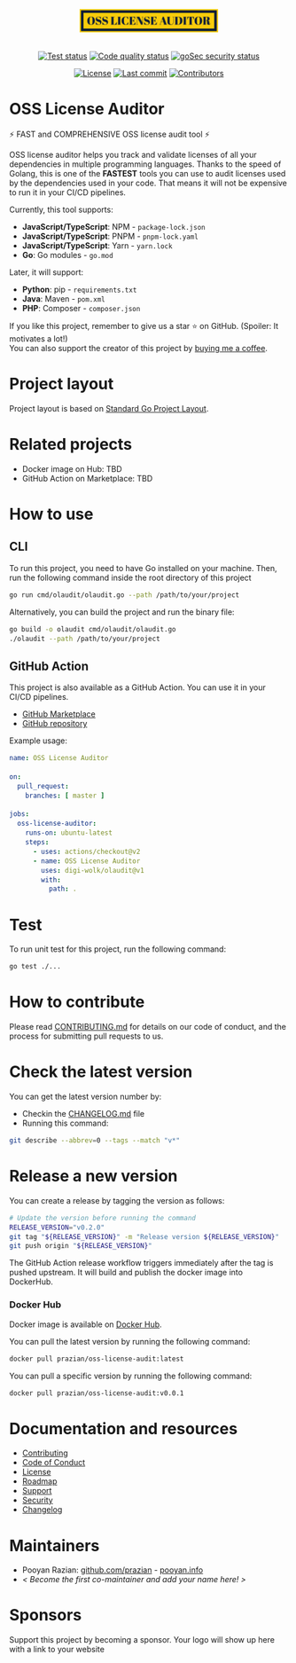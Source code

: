 
<div align="center">

<img src="assets/logo/logo-txt.svg" width="250">
<br /><br />

[![Test status](https://github.com/digi-wolk/oss-license-auditor/actions/workflows/run-tests.yml/badge.svg?branch=master)](https://github.com/digi-wolk/oss-license-auditor/actions/workflows/run-tests.yml)
[![Code quality status](https://github.com/digi-wolk/oss-license-auditor/actions/workflows/run-code-quality.yml/badge.svg?branch=master)](https://github.com/digi-wolk/oss-license-auditor/actions/workflows/run-code-quality.yml)
[![goSec security status](https://github.com/digi-wolk/oss-license-auditor/actions/workflows/run-security-checks.yml/badge.svg?branch=master)](https://github.com/digi-wolk/oss-license-auditor/actions/workflows/run-security-checks.yml)

[![License](https://img.shields.io/github/license/digi-wolk/oss-license-auditor?color=blue&label=License&style=flat-square)](https://github.com/digi-wolk/oss-license-auditor/blob/master/LICENSE.md)
[![Last commit](https://img.shields.io/github/last-commit/digi-wolk/oss-license-auditor.svg?color=blue&style=flat-square)](https://github.com/digi-wolk/oss-license-auditor/commits/master)
[![Contributors](https://img.shields.io/github/contributors/digi-wolk/oss-license-auditor?color=blue&style=flat-square)](https://github.com/digi-wolk/oss-license-auditor/graphs/contributors)

</div>

# OSS License Auditor

⚡ FAST and COMPREHENSIVE OSS license audit tool ⚡

OSS license auditor helps you track and validate licenses of all your dependencies in multiple programming languages.
Thanks to the speed of Golang, this is one of the **FASTEST** tools you can use to audit licenses used by the
dependencies used in your code. That means it will not be expensive to run it in your CI/CD pipelines.

Currently, this tool supports:
- **JavaScript/TypeScript**: NPM - `package-lock.json`
- **JavaScript/TypeScript**: PNPM - `pnpm-lock.yaml`
- **JavaScript/TypeScript**: Yarn - `yarn.lock`
- **Go**: Go modules - `go.mod`

Later, it will support:

- **Python**: pip - `requirements.txt`
- **Java**: Maven - `pom.xml`
- **PHP**: Composer - `composer.json`

If you like this project, remember to give us a star ⭐ on GitHub. (Spoiler: It motivates a lot!)
<br />You can also support the creator of this project by [buying me a coffee](https://bmc.link/pooyan).

# Project layout
Project layout is based on [Standard Go Project Layout](https://github.com/golang-standards/project-layout).

# Related projects

- Docker image on Hub: TBD
- GitHub Action on Marketplace: TBD

# How to use

## CLI

To run this project, you need to have Go installed on your machine.
Then, run the following command inside the root directory of this project

```bash
go run cmd/olaudit/olaudit.go --path /path/to/your/project
```

Alternatively, you can build the project and run the binary file:

```bash
go build -o olaudit cmd/olaudit/olaudit.go
./olaudit --path /path/to/your/project
```

## GitHub Action

This project is also available as a GitHub Action. You can use it in your CI/CD pipelines.
- [GitHub Marketplace](https://github.com/marketplace/actions/oss-license-auditor)
- [GitHub repository](https://github.com/digi-wolk/olaudit-action)

Example usage:
```yaml
name: OSS License Auditor

on:
  pull_request:
    branches: [ master ]

jobs:
  oss-license-auditor:
    runs-on: ubuntu-latest
    steps:
      - uses: actions/checkout@v2
      - name: OSS License Auditor
        uses: digi-wolk/olaudit@v1
        with:
          path: .
```

# Test

To run unit test for this project, run the following command:

```bash
go test ./...
```

# How to contribute

Please read [CONTRIBUTING.md](CONTRIBUTING.md) for details on our code of conduct, and the process for submitting pull
requests to us.

# Check the latest version
You can get the latest version number by:
- Checkin the [CHANGELOG.md](CHANGELOG.md) file
- Running this command:
```bash
git describe --abbrev=0 --tags --match "v*"
```

# Release a new version
You can create a release by tagging the version as follows:
```bash
# Update the version before running the command
RELEASE_VERSION="v0.2.0"
git tag "${RELEASE_VERSION}" -m "Release version ${RELEASE_VERSION}"
git push origin "${RELEASE_VERSION}"
```
The GitHub Action release workflow triggers immediately after the tag is pushed upstream. It will build and publish 
the docker image into DockerHub.

### Docker Hub

Docker image is available on [Docker Hub](https://hub.docker.com/r/prazian/oss-license-audit).

You can pull the latest version by running the following command:
```bash
docker pull prazian/oss-license-audit:latest
```

You can pull a specific version by running the following command:
```bash
docker pull prazian/oss-license-audit:v0.0.1
```

# Documentation and resources

- [Contributing](CONTRIBUTING.md)
- [Code of Conduct](CODE_OF_CONDUCT.md)
- [License](LICENSE.md)
- [Roadmap](ROADMAP.md)
- [Support](SUPPORT.md)
- [Security](SECURITY.md)
- [Changelog](CHANGELOG.md)

# Maintainers
- Pooyan Razian: [github.com/prazian](https://github.com/prazian) - [pooyan.info](https://pooyan.info)
- _< Become the first co-maintainer and add your name here! >_

# Sponsors
Support this project by becoming a sponsor. Your logo will show up here with a link to your website
